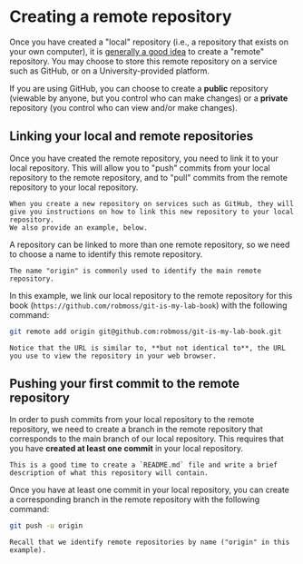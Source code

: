 # Creating a remote repository

Once you have created a "local" repository (i.e., a repository that exists on your own computer), it is [generally a good idea](../version-control/what-is-a-repository.md) to create a "remote" repository.
You may choose to store this remote repository on a service such as GitHub, or on a University-provided platform.

If you are using GitHub, you can choose to create a **public** repository (viewable by anyone, but you control who can make changes) or a **private** repository (you control who can view and/or make changes).

## Linking your local and remote repositories

Once you have created the remote repository, you need to link it to your local repository.
This will allow you to "push" commits from your local repository to the remote repository, and to "pull" commits from the remote repository to your local repository.

```admonish note
When you create a new repository on services such as GitHub, they will give you instructions on how to link this new repository to your local repository.
We also provide an example, below.
```

A repository can be linked to more than one remote repository, so we need to choose a name to identify this remote repository.

```admonish info
The name "origin" is commonly used to identify the main remote repository.
```

In this example, we link our local repository to the remote repository for this book (`https://github.com/robmoss/git-is-my-lab-book`) with the following command:

```sh
git remote add origin git@github.com:robmoss/git-is-my-lab-book.git
```

```admonish note
Notice that the URL is similar to, **but not identical to**, the URL you use to view the repository in your web browser.
```

## Pushing your first commit to the remote repository

In order to push commits from your local repository to the remote repository, we need to create a branch in the remote repository that corresponds to the main branch of our local repository.
This requires that you have **created at least one commit** in your local repository.

```admonish info
This is a good time to create a `README.md` file and write a brief description of what this repository will contain.
```

Once you have at least one commit in your local repository, you can create a corresponding branch in the remote repository with the following command:

```sh
git push -u origin
```

```admonish note
Recall that we identify remote repositories by name ("origin" in this example).
```
